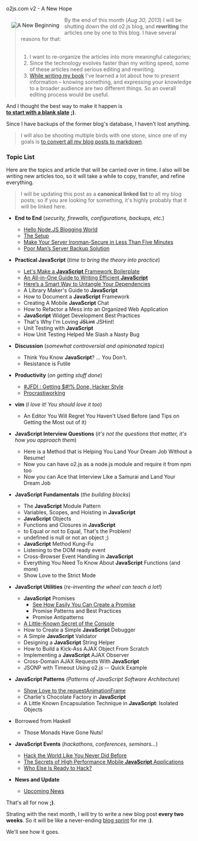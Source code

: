 o2js.com v2 - A New Hope



<img src="/assets/new-beginning.jpg" style="float:left;margin:1em" title="A New Beginning" />

> By the end of this month (*Aug 30, 2013*) I will be shutting down the old o2.js blog, and **rewriting** 
> the articles one by one to this blog. I have several reasons for that:<br>
> <br>
> 1. I want to re-organize the articles into more meaningful categories;<br>
> 2. Since the technology evolves faster than my writing speed, some of these articles need
> serious editing and rewriting.<br>
> 3. [While writing my book][jsiq] I've learned a
> lot about how to present information – knowing something, and expressing your knowledge to a broader audience are two different things. So an overall editing process
> would be useful.<br>

And I thought the best way to make it happen is<br> 
**[to start with a blank slate][tabula-rasa]** **;)**.

Since I have backups of the former blog's database, I haven't lost anything.

> I will also be shooting multiple birds with one stone, since one of my goals is [to convert all my blog posts to markdown][markdown].

[tabula-rasa]: http://en.wikipedia.org/wiki/Tabula_rasa
[jsiq]: http://o2js.com/interview-questions/
[markdown]: http://o2js.com/hello-node-js-blogging-world

<h3 id="topic-list">Topic List</h3>

Here are the topics and article that will be carried over in time. 
I also will be writing new articles too, so it will take a while to copy, transfer, and refine everything.

> I will be updating this post as a **canonical linked list** to all my blog posts; so if you are looking for something, it's highly probably that it will be linked here.

* **End to End** (*security, firewalls, configurations, backups, etc.*)
	* [Hello Node.JS Blogging World](http://o2js.com/hello-node-js-blogging-world)
	* [The Setup](http://o2js.com/the-setup)
	* [Make Your Server Ironman-Secure in Less Than Five Minutes](http://o2js.com/make-your-server-ironman-secure-in-less-than-five-minutes)
	* [Poor Man’s Server Backup Solution](http://o2js.com/poor-mans-server-backup-solution)

* **Practical JavaScript** (*time to bring the theory into practice*)
	* [Let's Make a **JavaScript** Framework Boilerplate](http://o2js.com/lets-make-a-javascript-framework-boilerplate)
	* [An All-in-One Guide to Writing Efficient **JavaScript**](http://o2js.com/an-all-in-one-guide-to-writing-efficient-javascript)
	* [Here’s a Smart Way to Untangle Your Dependencies](http://o2js.com/heres-a-smart-way-to-untangle-your-dependencies)
	* A Library Maker's Guide to **JavaScript**
	* How to Document a **JavaScript** Framework
	* Creating A Mobile **JavaScript** Chat
	* How to Refactor a Mess into an Organized Web Application
	* **JavaScript** Widget Development Best Practices
	* That's Why I'm Loving <strike>JSLint</strike> JSHint!
	* Unit Testing with **JavaScript**
	* How Unit Testing Helped Me Slash a Nasty Bug
* **Discussion** (*somewhat controversial and opinionated topics*)
	* Think You Know **JavaScript**? ... You Don’t. 
	* Resistance is Futile
	
* **Productivity** (*on getting stuff done*)
	* [\#JFDI : Getting $\#!% Done, Hacker Style](http://o2js.com/jfdi-a-hackers-way-to-get-stuff-done)
	* [Procrastiworking](http://o2js.com/procrastiworking)

* **vim** (*I love it! You should love it too*)
	* An Editor You Will Regret You Haven't Used Before (and Tips on Getting the Most out of it)

* **JavaScript Interview Questions** (*it's not the questions that matter, it's how you approach them*)
	* Here is a Method that is Helping You Land Your Dream Job Without a Resume!
	* Now you can have o2.js as a node.js module and require it from npm too
	* Now you can Ace that Interview Like a Samurai and Land Your Dream Job

* **JavaScript Fundamentals** (*the building blocks*)
	* The **JavaScript** Module Pattern
	* Variables, Scopes, and Hoisting in **JavaScript**
	* **JavaScript** Objects
	* Functions and Closures in **JavaScript**
	* to Equal or not to Equal, That's the Problem!
	* undefined is null or not an object ;)
	* **JavaScript** Method Kung-Fu
	* Listening to the DOM ready event
	* Cross-Browser Event Handling in **JavaScript**
	* Everything You Need To Know About **JavaScript** Functions (and more)
	* Show Love to the Strict Mode

* **JavaScript Utilities** (*re-inventing the wheel can teach a lot!*)
	* **JavaScript** Promises
		* [See How Easily You Can Create a Promise](http://o2js.com/see-how-easily-you-can-create-a-promise)
		* Promise Patterns and Best Practices
		* Promise Antipatterns
	* [A Little-Known Secret of the Console](http://o2js.com:8000/a-little-known-secret-of-the-console)
	* How to Create a Simple **JavaScript** Debugger
	* A Simple **JavaScript** Validator
	* Designing a **JavaScript** String Helper
	* How to Build a Kick-Ass AJAX Object From Scratch
	* Implementing a **JavaScript** AJAX Observer
	* Cross-Domain AJAX Requests With **JavaScript**
	* JSONP with Timeout Using o2.js -- Quick Example

* **JavaScript Patterns** (*Patterns of JavaScript Software Architecture*)
	* [Show Love to the requestAnimationFrame](http://o2js.com/show-love-to-requestanimationframe)
	* Charlie's Chocolate Factory in **JavaScript**
	* A Little Known Encapsulation Technique in **JavaScript**: Isolated Objects

* Borrowed from Haskell
	* Those Monads Have Gone Nuts!

* **JavaScript Events** (*hackathons, conferences, seminars…*)
	* [Hack the World Like You Never Did Before](http://o2js.com/hack-the-world-like-you-never-did-before)
	* [The Secrets of High Performance Mobile **JavaScript** Applications](http://o2js.com/the-secrets-of-high-performance-mobile-javascript-applications)
	* [Who Else Is Ready to Hack?](http://o2js.com/are-you-ready-to-hack)

* **News and Update**
	* [Upcoming News](http://o2js.com/upcoming-news)

That's all for now **;)**.

Strating with the next month, I will try to write a new blog post **every two weeks**. So it will be like a never-ending [blog sprint][scrum] for me **:)**.

We'll see how it goes.

[scrum]: http://en.wikipedia.org/wiki/Scrum_(software_development) 